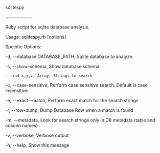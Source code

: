 sqlitespy

=========

Ruby script for sqlite database analysis. 

Usage: sqlitespy.rb [options]

Specific Options:

-d, --database DATABASE_PATH, Sqlite database to analyze.

-s, --show-schema, Show database schema

    --find x,y,z, Array, Strings to search

-c, --case-sensitive, Perform case sensitive search. Default is case insensitive.

-e, --exact--match, Perform exact match for the search strings

-r, --row-dump, Dump Database Row when a match is found

-m, --metadata, Look for search strings only in DB metadata (table and column names)

-v, --verbose, Verbose output

-h, --help, Show this message
